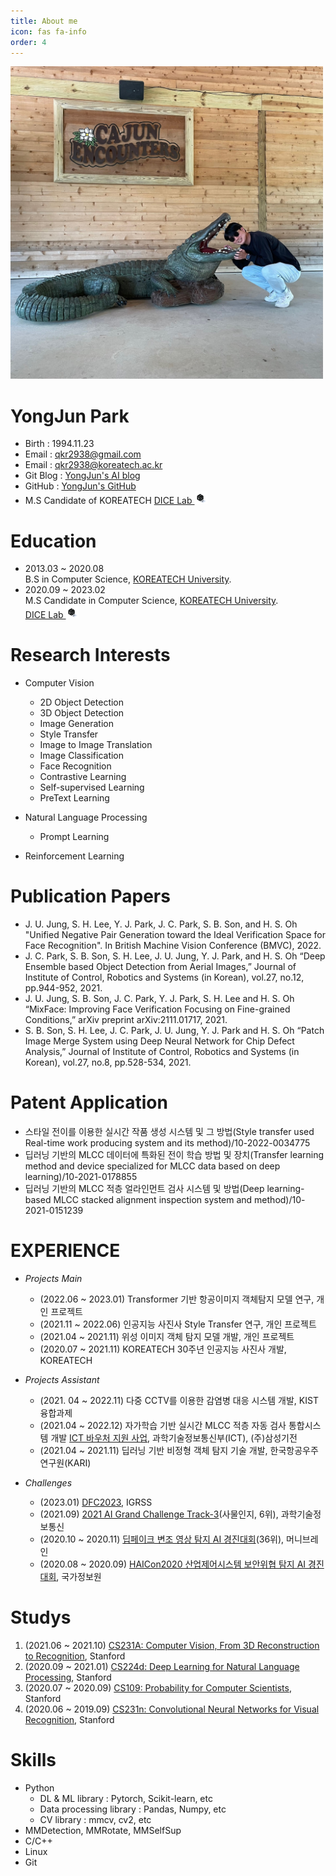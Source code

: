 ```yaml
---
title: About me
icon: fas fa-info
order: 4
---
```


<img src='/assets/projects/my_img.jpg' width='500'>

# **YongJun Park**
- Birth : 1994.11.23
- Email : qkr2938@gmail.com
- Email : qkr2938@koreatech.ac.kr
- Git Blog : [YongJun's AI blog](https://parkyongjun1.github.io/)
- GitHub : [YongJun's GitHub](https://github.com/parkyongjun1)
- M.S Candidate of KOREATECH [DICE Lab <img src='/assets/projects/dice.png' width='20'> ](https://www.dicelab.kr/)   
  
# **Education**
- 2013.03 ~ 2020.08   
    B.S in Computer Science, [KOREATECH University](http://www.koreatech.ac.kr/kor/Main.do/).
- 2020.09 ~ 2023.02   
    M.S Candidate in Computer Science, [KOREATECH University](http://www.koreatech.ac.kr/kor/Main.do/).   
    [DICE Lab <img src='/assets/projects/dice.png' width='20'> ](https://www.dicelab.kr/) 


# **Research Interests**
- Computer Vision
    - 2D Object Detection
    - 3D Object Detection
    - Image Generation
    - Style Transfer
    - Image to Image Translation
    - Image Classification
    - Face Recognition
    - Contrastive Learning
    - Self-supervised Learning
    - PreText Learning
    
- Natural Language Processing
    - Prompt Learning

- Reinforcement Learning

# **Publication Papers**
- J. U. Jung, S. H. Lee, Y. J. Park, J. C. Park, S. B. Son, and H. S. Oh "Unified Negative Pair Generation toward the Ideal Verification Space for Face Recognition". In British Machine Vision Conference (BMVC), 2022.
- J. C. Park, S. B. Son, S. H. Lee, J. U. Jung, Y. J. Park, and H. S. Oh “Deep Ensemble based Object Detection from Aerial Images,” Journal of Institute of Control, Robotics and Systems (in Korean), vol.27, no.12, pp.944-952, 2021.
- J. U. Jung, S. B. Son, J. C. Park, Y. J. Park, S. H. Lee and H. S. Oh “MixFace: Improving Face Verification Focusing on Fine-grained Conditions,” arXiv preprint arXiv:2111.01717, 2021.
- S. B. Son, S. H. Lee, J. C. Park, J. U. Jung, Y. J. Park and H. S. Oh “Patch Image Merge System using Deep Neural Network for Chip Defect Analysis,” Journal of Institute of Control, Robotics and Systems (in Korean), vol.27, no.8, pp.528-534, 2021.

# **Patent Application**
- 스타일 전이를 이용한 실시간 작품 생성 시스템 및 그 방법(Style transfer used Real-time work producing system and its method)/10-2022-0034775
- 딥러닝 기반의 MLCC 데이터에 특화된 전이 학습 방법 및 장치(Transfer learning method and device specialized for MLCC data based on deep learning)/10-2021-0178855
- 딥러닝 기반의 MLCC 적층 얼라인먼트 검사 시스템 및 방법(Deep learning-based MLCC stacked alignment inspection system and method)/10-2021-0151239


# **EXPERIENCE**
- *Projects Main*
    - (2022.06 ~ 2023.01) Transformer 기반 항공이미지 객체탐지 모델 연구, 개인 프로젝트
    - (2021.11 ~ 2022.06) 인공지능 사진사 Style Transfer 연구, 개인 프로젝트
    - (2021.04 ~ 2021.11) 위성 이미지 객체 탐지 모델 개발, 개인 프로젝트
    - (2020.07 ~ 2021.11) KOREATECH 30주년 인공지능 사진사 개발, KOREATECH
    
- *Projects Assistant*
  - (2021. 04 ~ 2022.11) 다중 CCTV를 이용한 감염병 대응 시스템 개발, KIST 융합과제
  - (2021.04 ~ 2022.12) 자가학습 기반 실시간 MLCC 적층 자동 검사 통합시스템 개발 [ICT 바우처 지원 사업](https://ezone.iitp.kr/common/anno/02/form.tab?PMS_TSK_PBNC_ID=PBD201900000106#ezone), 과학기술정보통신부(ICT), (주)삼성기전
  - (2021.04 ~ 2021.11) 딥러닝 기반 비정형 객체 탐지 기술 개발, 한국항공우주연구원(KARI)
    
- *Challenges*
    - (2023.01) [DFC2023](https://ieee-dataport.org/competitions/2023-ieee-grss-data-fusion-contest-large-scale-fine-grained-building-classification), IGRSS
    - (2021.09) [2021 AI Grand Challenge Track-3](https://www.ai-challenge.kr)(사물인지, 6위), 과학기술정보통신
    - (2020.10 ~ 2020.11) [딥페이크 변조 영상 탐지 AI 경진대회](https://dacon.io/competitions/official/235655/overview/description)(36위), 머니브레인
    - (2020.08 ~ 2020.09) [HAICon2020 산업제어시스템 보안위협 탐지 AI 경진대회](https://dacon.io/competitions/official/235624/overview/description), 국가정보원

# **Studys**
1.  (2021.06 ~ 2021.10) [CS231A: Computer Vision, From 3D Reconstruction to Recognition](http://web.stanford.edu/class/cs231a/syllabus.html), Stanford
2.  (2020.09 ~ 2021.01) [CS224d: Deep Learning for Natural Language Processing](http://cs224d.stanford.edu/), Stanford
3.  (2020.07 ~ 2020.09) [CS109: Probability for Computer Scientists](https://web.stanford.edu/class/archive/cs/cs109/cs109.1196/schedule.html), Stanford
4.  (2020.06 ~ 2019.09) [CS231n: Convolutional Neural Networks for Visual Recognition](http://cs231n.stanford.edu/), Stanford



# **Skills**
- Python
    - DL & ML library : Pytorch, Scikit-learn, etc
    - Data processing library : Pandas, Numpy, etc
    - CV library : mmcv, cv2, etc
- MMDetection, MMRotate, MMSelfSup
- C/C++
- Linux
- Git
